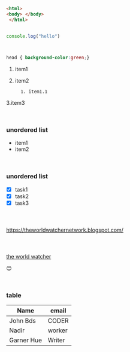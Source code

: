``` html
<html>
<body> </body>
 </html>
 
 ```
``` javascript
console.log("hello")
 
 ``` 
 
 ``` css

 head { background-color:green;}

 ``` 



1. item1
2. item2
         
         1. item1.1

3.item3

<br/> 

### unordered list

- item1
- item2 

<br/> 

### unordered list

- [x] task1
- [x] task2
- [x] task3

<br/> 

### 

https://theworldwatchernetwork.blogspot.com/

<br/> 

### 

[the world watcher](https://theworldwatchernetwork.blogspot.com/)




😊 

<br/> 

### table

|Name|email|
|-----|-----|
|John Bds | CODER|
|Nadir| worker|
|Garner Hue| Writer|

























